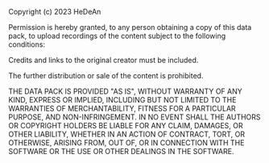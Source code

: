 Copyright (c) 2023 HeDeAn

Permission is hereby granted, to any person obtaining a copy
of this data pack, to upload recordings of the content subject
to the following conditions:

Credits and links to the original creator must be included.

The further distribution or sale of the content is prohibited.

THE DATA PACK IS PROVIDED "AS IS", WITHOUT WARRANTY OF ANY KIND,
EXPRESS OR IMPLIED, INCLUDING BUT NOT LIMITED TO THE WARRANTIES
OF MERCHANTABILITY, FITNESS FOR A PARTICULAR PURPOSE, AND NON-INFRINGEMENT.
IN NO EVENT SHALL THE AUTHORS OR COPYRIGHT HOLDERS BE LIABLE FOR ANY CLAIM,
DAMAGES, OR OTHER LIABILITY, WHETHER IN AN ACTION OF CONTRACT, TORT,
OR OTHERWISE, ARISING FROM, OUT OF, OR IN CONNECTION WITH THE SOFTWARE
OR THE USE OR OTHER DEALINGS IN THE SOFTWARE.
